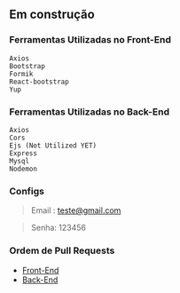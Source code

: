 ## Em construção

### Ferramentas Utilizadas no Front-End
    Axios
    Bootstrap
    Formik
    React-bootstrap 
    Yup 
### Ferramentas Utilizadas no Back-End
    Axios
    Cors
    Ejs (Not Utilized YET)
    Express
    Mysql
    Nodemon

### Configs
> Email : teste@gmail.com

> Senha: 	123456

### Ordem de Pull Requests
- [Front-End](https://github.com/Underewarrr/sigamais-app/pull/1)
- [Back-End](https://github.com/Underewarrr/sigamais-app/pull/3)
